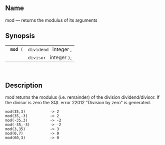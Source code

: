 <div id="fn_mod" class="refentry">

<div class="titlepage">

</div>

<div class="refnamediv">

## Name

mod — returns the modulus of its arguments

</div>

<div class="refsynopsisdiv">

## Synopsis

<div id="fsyn_mod" class="funcsynopsis">

|                  |                         |
|------------------|-------------------------|
| ` `**`mod`**` (` | `dividend ` integer ,   |
|                  | `divisor ` integer `)`; |

<div class="funcprototype-spacer">

 

</div>

</div>

</div>

<div id="desc_06" class="refsect1">

## Description

mod returns the modulus (i.e. remainder) of the division
dividend/divisor. If the divisor is zero the SQL error 22012 "Division
by zero" is generated.

``` screen
mod(35,3)           -> 2
mod(35,-3)          -> 2
mod(-35,3)          -> -2
mod(-35,-3)         -> -2
mod(3,35)           -> 3
mod(0,7)            -> 0
mod(60,3)           -> 0
```

</div>

</div>
